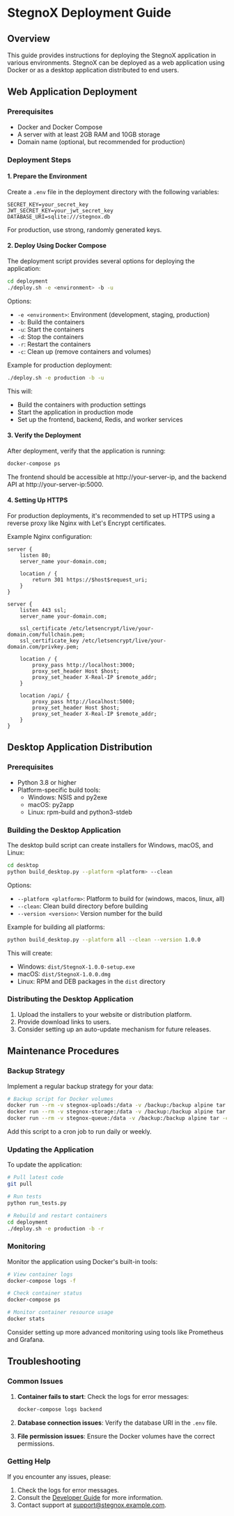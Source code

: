 # StegnoX Deployment Guide

## Overview

This guide provides instructions for deploying the StegnoX application in various environments. StegnoX can be deployed as a web application using Docker or as a desktop application distributed to end users.

## Web Application Deployment

### Prerequisites

- Docker and Docker Compose
- A server with at least 2GB RAM and 10GB storage
- Domain name (optional, but recommended for production)

### Deployment Steps

#### 1. Prepare the Environment

Create a `.env` file in the deployment directory with the following variables:

```
SECRET_KEY=your_secret_key
JWT_SECRET_KEY=your_jwt_secret_key
DATABASE_URI=sqlite:///stegnox.db
```

For production, use strong, randomly generated keys.

#### 2. Deploy Using Docker Compose

The deployment script provides several options for deploying the application:

```bash
cd deployment
./deploy.sh -e <environment> -b -u
```

Options:
- `-e <environment>`: Environment (development, staging, production)
- `-b`: Build the containers
- `-u`: Start the containers
- `-d`: Stop the containers
- `-r`: Restart the containers
- `-c`: Clean up (remove containers and volumes)

Example for production deployment:

```bash
./deploy.sh -e production -b -u
```

This will:
- Build the containers with production settings
- Start the application in production mode
- Set up the frontend, backend, Redis, and worker services

#### 3. Verify the Deployment

After deployment, verify that the application is running:

```bash
docker-compose ps
```

The frontend should be accessible at http://your-server-ip, and the backend API at http://your-server-ip:5000.

#### 4. Setting Up HTTPS

For production deployments, it's recommended to set up HTTPS using a reverse proxy like Nginx with Let's Encrypt certificates.

Example Nginx configuration:

```nginx
server {
    listen 80;
    server_name your-domain.com;
    
    location / {
        return 301 https://$host$request_uri;
    }
}

server {
    listen 443 ssl;
    server_name your-domain.com;
    
    ssl_certificate /etc/letsencrypt/live/your-domain.com/fullchain.pem;
    ssl_certificate_key /etc/letsencrypt/live/your-domain.com/privkey.pem;
    
    location / {
        proxy_pass http://localhost:3000;
        proxy_set_header Host $host;
        proxy_set_header X-Real-IP $remote_addr;
    }
    
    location /api/ {
        proxy_pass http://localhost:5000;
        proxy_set_header Host $host;
        proxy_set_header X-Real-IP $remote_addr;
    }
}
```

## Desktop Application Distribution

### Prerequisites

- Python 3.8 or higher
- Platform-specific build tools:
  - Windows: NSIS and py2exe
  - macOS: py2app
  - Linux: rpm-build and python3-stdeb

### Building the Desktop Application

The desktop build script can create installers for Windows, macOS, and Linux:

```bash
cd desktop
python build_desktop.py --platform <platform> --clean
```

Options:
- `--platform <platform>`: Platform to build for (windows, macos, linux, all)
- `--clean`: Clean build directory before building
- `--version <version>`: Version number for the build

Example for building all platforms:

```bash
python build_desktop.py --platform all --clean --version 1.0.0
```

This will create:
- Windows: `dist/StegnoX-1.0.0-setup.exe`
- macOS: `dist/StegnoX-1.0.0.dmg`
- Linux: RPM and DEB packages in the `dist` directory

### Distributing the Desktop Application

1. Upload the installers to your website or distribution platform.
2. Provide download links to users.
3. Consider setting up an auto-update mechanism for future releases.

## Maintenance Procedures

### Backup Strategy

Implement a regular backup strategy for your data:

```bash
# Backup script for Docker volumes
docker run --rm -v stegnox-uploads:/data -v /backup:/backup alpine tar -czf /backup/uploads-$(date +%Y%m%d).tar.gz /data
docker run --rm -v stegnox-storage:/data -v /backup:/backup alpine tar -czf /backup/storage-$(date +%Y%m%d).tar.gz /data
docker run --rm -v stegnox-queue:/data -v /backup:/backup alpine tar -czf /backup/queue-$(date +%Y%m%d).tar.gz /data
```

Add this script to a cron job to run daily or weekly.

### Updating the Application

To update the application:

```bash
# Pull latest code
git pull

# Run tests
python run_tests.py

# Rebuild and restart containers
cd deployment
./deploy.sh -e production -b -r
```

### Monitoring

Monitor the application using Docker's built-in tools:

```bash
# View container logs
docker-compose logs -f

# Check container status
docker-compose ps

# Monitor container resource usage
docker stats
```

Consider setting up more advanced monitoring using tools like Prometheus and Grafana.

## Troubleshooting

### Common Issues

1. **Container fails to start**: Check the logs for error messages:
   ```bash
   docker-compose logs backend
   ```

2. **Database connection issues**: Verify the database URI in the `.env` file.

3. **File permission issues**: Ensure the Docker volumes have the correct permissions.

### Getting Help

If you encounter any issues, please:

1. Check the logs for error messages.
2. Consult the [Developer Guide](../developer_guide/README.md) for more information.
3. Contact support at support@stegnox.example.com.
